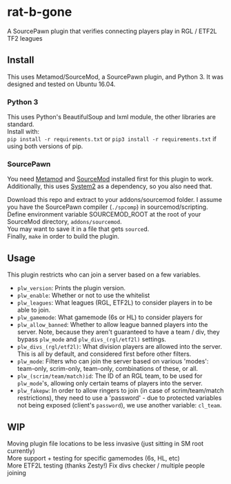# rat-b-gone
A SourcePawn plugin that verifies connecting players play in RGL / ETF2L TF2 leagues


## Install
This uses Metamod/SourceMod, a SourcePawn plugin, and Python 3. It was designed and tested on Ubuntu 16.04.

### Python 3
This uses Python's BeautifulSoup and lxml module, the other libraries are standard.  
Install with:  
`pip install -r requirements.txt` or `pip3 install -r requirements.txt` if using both versions of pip.

### SourcePawn

You need [Metamod](http://wiki.alliedmods.net/Installing_Metamod:Source) and [SourceMod](http://wiki.alliedmods.net/Installing_SourceMod) installed first for this plugin to work.  
Additionally, this uses [System2](https://github.com/dordnung/System2) as a dependency, so you also need that.

Download this repo and extract to your addons/sourcemod folder. I assume you have the SourcePawn compiler (`./spcomp`) in sourcemod/scripting.
Define environment variable SOURCEMOD_ROOT at the root of your SourceMod directory, `addons/sourcemod`.  
You may want to save it in a file that gets `source`d.  
Finally, `make` in order to build the plugin.

## Usage

This plugin restricts who can join a server based on a few variables.   
- `plw_version`: Prints the plugin version.  
- `plw_enable`: Whether or not to use the whitelist  
- `plw_leagues`: What leagues (RGL, ETF2L) to consider players in to be able to join.  
- `plw_gamemode`: What gamemode (6s or HL) to consider players for  
- `plw_allow_banned`: Whether to allow league banned players into the server. Note, because they aren't guaranteed to have a team / div, they bypass `plw_mode` and `plw_divs_(rgl/etf2l)` settings.   
- `plw_divs_(rgl/etf2l)`: What division players are allowed into the server. This is all by default, and considered first before other filters.  
- `plw_mode`: Filters who can join the server based on various 'modes': team-only, scrim-only, team-only, combinations of these, or all.  
- `plw_(scrim/team/match)id`: The ID of an RGL team, to be used for `plw_mode`'s, allowing only certain teams of players into the server.  
- `plw_fakepw`: In order to allow ringers to join (in case of scrim/team/match restrictions), they need to use a 'password' - due to protected variables not being exposed (client's `password`), we use another variable: `cl_team`.

## WIP

Moving plugin file locations to be less invasive (just sitting in SM root currently)  
More support + testing for specific gamemodes (6s, HL, etc)  
More ETF2L testing (thanks Zesty!)
Fix divs checker / multiple people joining

